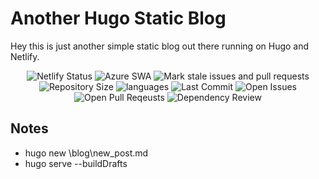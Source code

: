 # Another Hugo Static Blog

Hey this is just another simple static blog out there running on Hugo and Netlify.

<p align="center">
    <img src="https://api.netlify.com/api/v1/badges/39889879-51d5-498b-b921-9ad98fcb9734/deploy-status" alt="Netlify Status">
    <img src="https://github.com/gogorichie/gogorichie2021/actions/workflows/azure-static-web-apps-witty-sand-0f714bf10.yml/badge.svg" alt="Azure SWA">
    <img src="https://github.com/gogorichie/gogorichie2021/actions/workflows/stale.yml/badge.svg" alt="Mark stale issues and pull requests">
    <img src ="https://img.shields.io/github/repo-size/gogorichie/gogorichie2021" alt="Repository Size">
    <img src ="https://img.shields.io/github/languages/top/gogorichie/gogorichie2021" alt="languages">
    <img src ="https://img.shields.io/github/last-commit/gogorichie/gogorichie2021" alt="Last Commit">
    <img src ="https://img.shields.io/github/issues/gogorichie/gogorichie2021?color=important" alt="Open Issues">
    <img src ="https://img.shields.io/github/issues-pr/gogorichie/gogorichie2021?color=yellowgreen" alt="Open Pull Reqeusts">
    <img src ="https://github.com/gogorichie/gogorichie2021/actions/workflows/dependency-review.yml/badge.svg" alt="Dependency Review">
</p>

## Notes
 - hugo new \blog\new_post.md
 - hugo serve --buildDrafts

